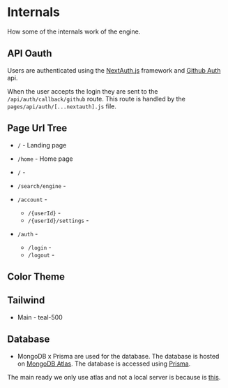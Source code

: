 # Internals

How some of the internals work of the engine.

## API Oauth

Users are authenticated using the [NextAuth.js](https://next-auth.js.org/) framework and [Github Auth](https://docs.github.com/en/apps/oauth-apps/building-oauth-apps) api.

When the user accepts the login they are sent to the `/api/auth/callback/github` route. This route is handled by the `pages/api/auth/[...nextauth].js` file.

## Page Url Tree

- `/` - Landing page
- `/home` - Home page

- `/` - 
- `/search/engine` - 
- `/account` -
    - `/{userId}` - 
    - `/{userId}/settings` - 
- `/auth` - 
    - `/login` - 
    - `/logout` - 

## Color Theme

## Tailwind

- Main - teal-500

## Database

- MongoDB x Prisma are used for the database. The database is hosted on [MongoDB Atlas](https://www.mongodb.com/cloud/atlas). The database is accessed using [Prisma](https://www.prisma.io/).

The main ready we only use atlas and not a local server is because is [this](https://www.prisma.io/docs/concepts/database-connectors/mongodb#example).